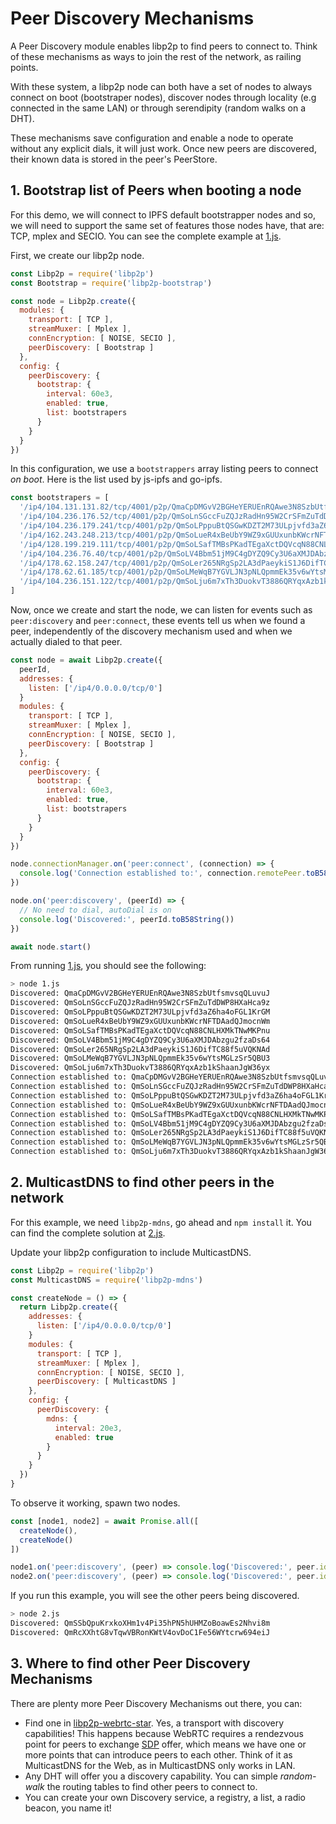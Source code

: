 # Peer Discovery Mechanisms

A Peer Discovery module enables libp2p to find peers to connect to. Think of these mechanisms as ways to join the rest of the network, as railing points.

With these system, a libp2p node can both have a set of nodes to always connect on boot (bootstraper nodes), discover nodes through locality (e.g connected in the same LAN) or through serendipity (random walks on a DHT).

These mechanisms save configuration and enable a node to operate without any explicit dials, it will just work. Once new peers are discovered, their known data is stored in the peer's PeerStore.

## 1. Bootstrap list of Peers when booting a node

For this demo, we will connect to IPFS default bootstrapper nodes and so, we will need to support the same set of features those nodes have, that are: TCP, mplex and SECIO. You can see the complete example at [1.js](./1.js).

First, we create our libp2p node.

```JavaScript
const Libp2p = require('libp2p')
const Bootstrap = require('libp2p-bootstrap')

const node = Libp2p.create({
  modules: {
    transport: [ TCP ],
    streamMuxer: [ Mplex ],
    connEncryption: [ NOISE, SECIO ],
    peerDiscovery: [ Bootstrap ]
  },
  config: {
    peerDiscovery: {
      bootstrap: {
        interval: 60e3,
        enabled: true,
        list: bootstrapers
      }
    }
  }
})
```

In this configuration, we use a `bootstrappers` array listing peers to connect _on boot_. Here is the list used by js-ipfs and go-ipfs.

```JavaScript
const bootstrapers = [
  '/ip4/104.131.131.82/tcp/4001/p2p/QmaCpDMGvV2BGHeYERUEnRQAwe3N8SzbUtfsmvsqQLuvuJ',
  '/ip4/104.236.176.52/tcp/4001/p2p/QmSoLnSGccFuZQJzRadHn95W2CrSFmZuTdDWP8HXaHca9z',
  '/ip4/104.236.179.241/tcp/4001/p2p/QmSoLPppuBtQSGwKDZT2M73ULpjvfd3aZ6ha4oFGL1KrGM',
  '/ip4/162.243.248.213/tcp/4001/p2p/QmSoLueR4xBeUbY9WZ9xGUUxunbKWcrNFTDAadQJmocnWm',
  '/ip4/128.199.219.111/tcp/4001/p2p/QmSoLSafTMBsPKadTEgaXctDQVcqN88CNLHXMkTNwMKPnu',
  '/ip4/104.236.76.40/tcp/4001/p2p/QmSoLV4Bbm51jM9C4gDYZQ9Cy3U6aXMJDAbzgu2fzaDs64',
  '/ip4/178.62.158.247/tcp/4001/p2p/QmSoLer265NRgSp2LA3dPaeykiS1J6DifTC88f5uVQKNAd',
  '/ip4/178.62.61.185/tcp/4001/p2p/QmSoLMeWqB7YGVLJN3pNLQpmmEk35v6wYtsMGLzSr5QBU3',
  '/ip4/104.236.151.122/tcp/4001/p2p/QmSoLju6m7xTh3DuokvT3886QRYqxAzb1kShaanJgW36yx'
]
```

Now, once we create and start the node, we can listen for events such as `peer:discovery` and `peer:connect`, these events tell us when we found a peer, independently of the discovery mechanism used and when we actually dialed to that peer.

```JavaScript
const node = await Libp2p.create({
  peerId,
  addresses: {
    listen: ['/ip4/0.0.0.0/tcp/0']
  }
  modules: {
    transport: [ TCP ],
    streamMuxer: [ Mplex ],
    connEncryption: [ NOISE, SECIO ],
    peerDiscovery: [ Bootstrap ]
  },
  config: {
    peerDiscovery: {
      bootstrap: {
        interval: 60e3,
        enabled: true,
        list: bootstrapers
      }
    }
  }
})

node.connectionManager.on('peer:connect', (connection) => {
  console.log('Connection established to:', connection.remotePeer.toB58String())	// Emitted when a new connection has been created
})

node.on('peer:discovery', (peerId) => {
  // No need to dial, autoDial is on
  console.log('Discovered:', peerId.toB58String())
})

await node.start()
```

From running [1.js](./1.js), you should see the following:

```bash
> node 1.js
Discovered: QmaCpDMGvV2BGHeYERUEnRQAwe3N8SzbUtfsmvsqQLuvuJ
Discovered: QmSoLnSGccFuZQJzRadHn95W2CrSFmZuTdDWP8HXaHca9z
Discovered: QmSoLPppuBtQSGwKDZT2M73ULpjvfd3aZ6ha4oFGL1KrGM
Discovered: QmSoLueR4xBeUbY9WZ9xGUUxunbKWcrNFTDAadQJmocnWm
Discovered: QmSoLSafTMBsPKadTEgaXctDQVcqN88CNLHXMkTNwMKPnu
Discovered: QmSoLV4Bbm51jM9C4gDYZQ9Cy3U6aXMJDAbzgu2fzaDs64
Discovered: QmSoLer265NRgSp2LA3dPaeykiS1J6DifTC88f5uVQKNAd
Discovered: QmSoLMeWqB7YGVLJN3pNLQpmmEk35v6wYtsMGLzSr5QBU3
Discovered: QmSoLju6m7xTh3DuokvT3886QRYqxAzb1kShaanJgW36yx
Connection established to: QmaCpDMGvV2BGHeYERUEnRQAwe3N8SzbUtfsmvsqQLuvuJ
Connection established to: QmSoLnSGccFuZQJzRadHn95W2CrSFmZuTdDWP8HXaHca9z
Connection established to: QmSoLPppuBtQSGwKDZT2M73ULpjvfd3aZ6ha4oFGL1KrGM
Connection established to: QmSoLueR4xBeUbY9WZ9xGUUxunbKWcrNFTDAadQJmocnWm
Connection established to: QmSoLSafTMBsPKadTEgaXctDQVcqN88CNLHXMkTNwMKPnu
Connection established to: QmSoLV4Bbm51jM9C4gDYZQ9Cy3U6aXMJDAbzgu2fzaDs64
Connection established to: QmSoLer265NRgSp2LA3dPaeykiS1J6DifTC88f5uVQKNAd
Connection established to: QmSoLMeWqB7YGVLJN3pNLQpmmEk35v6wYtsMGLzSr5QBU3
Connection established to: QmSoLju6m7xTh3DuokvT3886QRYqxAzb1kShaanJgW36yx
```

## 2. MulticastDNS to find other peers in the network

For this example, we need `libp2p-mdns`, go ahead and `npm install` it. You can find the complete solution at [2.js](./2.js).

Update your libp2p configuration to include MulticastDNS.

```JavaScript
const Libp2p = require('libp2p')
const MulticastDNS = require('libp2p-mdns')

const createNode = () => {
  return Libp2p.create({
    addresses: {
      listen: ['/ip4/0.0.0.0/tcp/0']
    }
    modules: {
      transport: [ TCP ],
      streamMuxer: [ Mplex ],
      connEncryption: [ NOISE, SECIO ],
      peerDiscovery: [ MulticastDNS ]
    },
    config: {
      peerDiscovery: {
        mdns: {
          interval: 20e3,
          enabled: true
        }
      }
    }
  })
}
```

To observe it working, spawn two nodes.

```JavaScript
const [node1, node2] = await Promise.all([
  createNode(),
  createNode()
])

node1.on('peer:discovery', (peer) => console.log('Discovered:', peer.id.toB58String()))
node2.on('peer:discovery', (peer) => console.log('Discovered:', peer.id.toB58String()))
```

If you run this example, you will see the other peers being discovered.

```bash
> node 2.js
Discovered: QmSSbQpuKrxkoXHm1v4Pi35hPN5hUHMZoBoawEs2Nhvi8m
Discovered: QmRcXXhtG8vTqwVBRonKWtV4ovDoC1Fe56WYtcrw694eiJ
```

## 3. Where to find other Peer Discovery Mechanisms

There are plenty more Peer Discovery Mechanisms out there, you can:

- Find one in [libp2p-webrtc-star](https://github.com/libp2p/js-libp2p-webrtc-star). Yes, a transport with discovery capabilities! This happens because WebRTC requires a rendezvous point for peers to exchange [SDP](https://tools.ietf.org/html/rfc4317) offer, which means we have one or more points that can introduce peers to each other. Think of it as MulticastDNS for the Web, as in MulticastDNS only works in LAN.
- Any DHT will offer you a discovery capability. You can simple _random-walk_ the routing tables to find other peers to connect to.
- You can create your own Discovery service, a registry, a list, a radio beacon, you name it!
